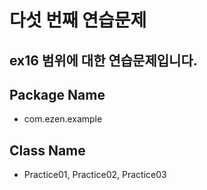 # 다섯 번째 연습문제
## ex16 범위에 대한 연습문제입니다.
## Package Name
* com.ezen.example
## Class Name
* Practice01, Practice02, Practice03
